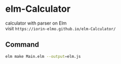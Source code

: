 # elm-Calculator
calculator with parser on Elm  
visit ```https://iorin-elmo.github.io/elm-Calculator/```  
## Command
``` sh
elm make Main.elm --output=elm.js
```
